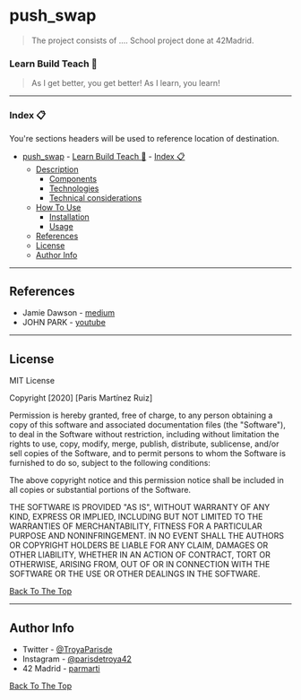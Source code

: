 # push_swap
> The project consists of .... School project done at 42Madrid.

### Learn Build Teach 🚀

> As I get better, you get better! As I learn, you learn!

---

### Index 📋
You're sections headers will be used to reference location of destination.

- [push_swap](#push_swap)
		- [Learn Build Teach 🚀](#learn-build-teach-)
		- [Index 📋](#index-)
	- [Description](#description)
		- [Components](#components)
		- [Technologies](#technologies)
		- [Technical considerations](#technical-considerations)
	- [How To Use](#how-to-use)
		- [Installation](#installation)
		- [Usage](#usage)
	- [References](#references)
	- [License](#license)
	- [Author Info](#author-info)

---

## References

- Jamie Dawson - [medium](https://medium.com/@jamierobertdawson/push-swap-the-least-amount-of-moves-with-two-stacks-d1e76a71789a)
- JOHN PARK - [youtube](https://www.youtube.com/watch?v=7KW59UO55TQ&list=WL&index=100)

---

## License

MIT License

Copyright [2020] [Paris Martínez Ruiz]

Permission is hereby granted, free of charge, to any person obtaining a copy of this software and associated documentation files (the "Software"), to deal in the Software without restriction, including without limitation the rights to use, copy, modify, merge, publish, distribute, sublicense, and/or sell copies of the Software, and to permit persons to whom the Software is furnished to do so, subject to the following conditions:

The above copyright notice and this permission notice shall be included in all copies or substantial portions of the Software.

THE SOFTWARE IS PROVIDED "AS IS", WITHOUT WARRANTY OF ANY KIND, EXPRESS OR IMPLIED, INCLUDING BUT NOT LIMITED TO THE WARRANTIES OF MERCHANTABILITY, FITNESS FOR A PARTICULAR PURPOSE AND NONINFRINGEMENT. IN NO EVENT SHALL THE AUTHORS OR COPYRIGHT HOLDERS BE LIABLE FOR ANY CLAIM, DAMAGES OR OTHER LIABILITY, WHETHER IN AN ACTION OF CONTRACT, TORT OR OTHERWISE, ARISING FROM, OUT OF OR IN CONNECTION WITH THE SOFTWARE OR THE USE OR OTHER DEALINGS IN THE SOFTWARE.

[Back To The Top](#push_swap)

---

## Author Info

- Twitter - [@TroyaParisde](https://twitter.com/TroyaParisde)
- Instagram - [@parisdetroya42](https://instagram.com/parisdetroya42)
- 42 Madrid - [parmarti](https://profile.intra.42.fr/users/parmarti)

[Back To The Top](#push_swap)
